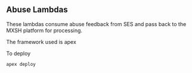 Abuse Lambdas
-------------

These lambdas consume abuse feedback from SES and pass back to the MXSH platform for processing.

The framework used is apex

To deploy

`apex deploy`